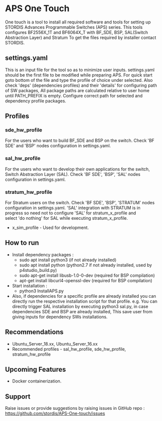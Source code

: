 # APS One Touch

One touch is a tool to install all required software and tools for setting up STORDIS Advances Programmable Switches (APS) series.
This tools configures BF2556X_1T and BF6064X_T with BF_SDE, BSP, SAL(Switch Abstraction Layer) and Stratum
To get the files required by installer contact STORDIS.

## settings.yaml

This is an input file for the tool so as to minimize user inputs. settings.yaml should be the first file to be modified while preparing APS.
For quick start goto bottom of the file and type the profile of choice under selected. Also check 'deps' (dependencies profiles) and their 'details' for configuring path of SW packages, All package paths are calculated relative to user home until PATH_PREFIX is empty.
Configure correct path for selected and dependency profile packages.

## Profiles
   ### sde_hw_profile
   For the users who want to build BF_SDE and BSP on the switch. Check 'BF SDE' and 'BSP' nodes configuration in settings.yaml.
   ### sal_hw_profile
   For the users who want to develop their own applications for the switch, Switch Abstraction Layer (SAL).
   Check 'BF SDE', 'BSP', 'SAL' nodes configuration in settings.yaml.
   ### stratum_hw_profile
   For Stratum users on the switch.
   Check 'BF SDE', 'BSP', 'STRATUM' nodes configuration in settings.yaml. 'SAL' integration with STRATUM is in progress so need not to configure 'SAL' for stratum_x_profile and  
   select 'do nothing' for SAL while executing stratum_x_profile. 
   - x_sim_profile - Used for development.

## How to run

- Install dependency packages :
  - sudo apt install python3 (if not already installed)
  - sudo apt install python (python2.7 if not already installed, used by p4studio_build.py)
  - sudo apt-get install libusb-1.0-0-dev (required for BSP compilation)
  - apt-get install libcurl4-openssl-dev (required for BSP compilation)
- Start installation :
  - python3 InstallAPS.py
- Also, if dependencies for a specific profile are already installed you can directly run the
 respective installation script for that profile.
 e.g. You can directly trigger SAL installation by executing python3 sal.py, in case dependencies SDE and BSP are already installed, This save user from giving inputs for dependency SWs installations.

## Recommendations

- Ubuntu_Server_18.xx, Ubuntu_Server_16.xx
- Recommended profiles - sal_hw_profile, sde_hw_profile, stratum_hw_profile

## Upcoming Features

- Docker containerization.

## Support

Raise issues or provide suggestions by raising issues in GitHub repo : <https://github.com/stordis/APS-One-touch/issues>

